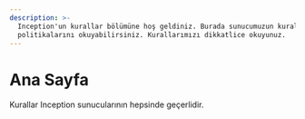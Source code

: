 ```yaml
---
description: >-
  Inception'un kurallar bölümüne hoş geldiniz. Burada sunucumuzun kurallarını ve
  politikalarını okuyabilirsiniz. Kurallarımızı dikkatlice okuyunuz.
---
```


# Ana Sayfa

Kurallar Inception sunucularının hepsinde geçerlidir.
